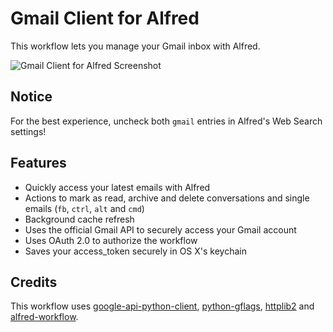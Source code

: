 Gmail Client for Alfred
==============

This workflow lets you manage your Gmail inbox with Alfred.

![Gmail Client for Alfred Screenshot](https://raw.github.com/fniephaus/alfred-gmail/master/screenshot.gif)

## Notice
For the best experience, uncheck both `gmail` entries in Alfred's Web Search settings!

## Features

- Quickly access your latest emails with Alfred
- Actions to mark as read, archive and delete conversations and single emails (`fb`, `ctrl`, `alt` and `cmd`)
- Background cache refresh
- Uses the official Gmail API to securely access your Gmail account
- Uses OAuth 2.0 to authorize the workflow
- Saves your access_token securely in OS X's keychain


## Credits

This workflow uses [google-api-python-client](https://code.google.com/p/google-api-python-client/), [python-gflags](https://code.google.com/p/python-gflags/), [httplib2](https://pypi.python.org/pypi/httplib2) and [alfred-workflow](https://github.com/deanishe/alfred-workflow).
